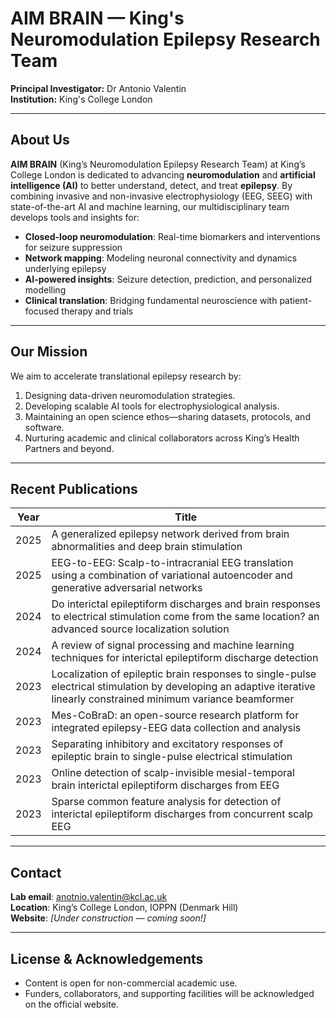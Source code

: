 # AIM BRAIN — King's Neuromodulation Epilepsy Research Team

**Principal Investigator:** Dr Antonio Valentin  
**Institution:** King's College London  

---

##  About Us

**AIM BRAIN** (King’s Neuromodulation Epilepsy Research Team) at King’s College London is dedicated to advancing **neuromodulation** and **artificial intelligence (AI)** to better understand, detect, and treat **epilepsy**. By combining invasive and non-invasive electrophysiology (EEG, SEEG) with state-of-the-art AI and machine learning, our multidisciplinary team develops tools and insights for:

- **Closed-loop neuromodulation**: Real-time biomarkers and interventions for seizure suppression  
- **Network mapping**: Modeling neuronal connectivity and dynamics underlying epilepsy  
- **AI-powered insights**: Seizure detection, prediction, and personalized modelling  
- **Clinical translation**: Bridging fundamental neuroscience with patient-focused therapy and trials  

---

##  Our Mission

We aim to accelerate translational epilepsy research by:
1. Designing data-driven neuromodulation strategies.
2. Developing scalable AI tools for electrophysiological analysis.
3. Maintaining an open science ethos—sharing datasets, protocols, and software.
4. Nurturing academic and clinical collaborators across King’s Health Partners and beyond.

---

##  Recent Publications


| Year | Title |
|------|-------|
| 2025 | A generalized epilepsy network derived from brain abnormalities and deep brain stimulation |
| 2025 | EEG-to-EEG: Scalp-to-intracranial EEG translation using a combination of variational autoencoder and generative adversarial networks |
| 2024 | Do interictal epileptiform discharges and brain responses to electrical stimulation come from the same location? an advanced source localization solution |
| 2024 | A review of signal processing and machine learning techniques for interictal epileptiform discharge detection |
| 2023 | Localization of epileptic brain responses to single-pulse electrical stimulation by developing an adaptive iterative linearly constrained minimum variance beamformer |
| 2023 | Mes-CoBraD: an open-source research platform for integrated epilepsy-EEG data collection and analysis |
| 2023 | Separating inhibitory and excitatory responses of epileptic brain to single-pulse electrical stimulation |
| 2023 | Online detection of scalp-invisible mesial-temporal brain interictal epileptiform discharges from EEG |
| 2023 | Sparse common feature analysis for detection of interictal epileptiform discharges from concurrent scalp EEG |



---


##  Contact

**Lab email**: anotnio.valentin@kcl.ac.uk  
**Location**: King’s College London, IOPPN (Denmark Hill)  
**Website**: _[Under construction — coming soon!]_

---

##  License & Acknowledgements

- Content is open for non-commercial academic use.
- Funders, collaborators, and supporting facilities will be acknowledged on the official website.



